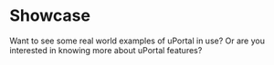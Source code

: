 # Showcase

Want to see some real world examples of uPortal in use? Or are you interested in knowing more about uPortal features?


